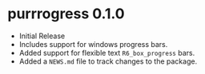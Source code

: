 # purrrogress 0.1.0

* Initial Release
* Includes support for windows progress bars.
* Added support for flexible text `R6_box_progress` bars.
* Added a `NEWS.md` file to track changes to the package.
